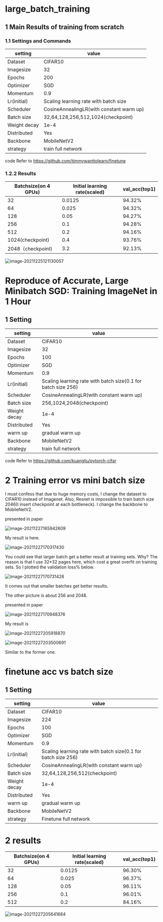

# large_batch_training

## 1 Main Results of training from scratch

### 1.1 Settings and Commands

| setting      | value                                    |
| ------------ | ---------------------------------------- |
| Dataset      | CIFAR10                                  |
| Imagesize    | 32                                       |
| Epochs       | 200                                      |
| Optimizer    | SGD                                      |
| Momentum     | 0.9                                      |
| Lr(initial)  | Scaling learning rate with batch size    |
| Scheduler    | CosineAnnealingLR(with constant warm up) |
| Batch size   | 32,64,128,256,512,1024(checkpoint)       |
| Weight decay | 1e-4                                     |
| Distributed  | Yes                                      |
| Backbone     | MobileNetV2                              |
| strategy     | train full network                       |

code Refer  to https://github.com/timmywanttolearn/finetune

 ### 1.2.2 Results

| Batchsize(on 4 GPUs) | Initial learning rate(scaled) | val_acc(top1) |
| -------------------- | ----------------------------- | ------------- |
| 32                   | 0.0125                        | 94.32%        |
| 64                   | 0.025                         | 94.32%        |
| 128                  | 0.05                          | 94.27%        |
| 256                  | 0.1                           | 94.28%        |
| 512                  | 0.2                           | 94.16%        |
| 1024(checkpoint)     | 0.4                           | 93.76%        |
| 2048（checkpoint)    | 3.2                           | 92.13%        |

![image-20211225121130057](./pic/image-20211225121130057.png)

# Reproduce of Accurate, Large Minibatch SGD: Training ImageNet in 1 Hour

## 1 Setting

| setting      | value                                                        |
| ------------ | ------------------------------------------------------------ |
| Dataset      | CIFAR10                                                      |
| Imagesize    | 32                                                           |
| Epochs       | 100                                                          |
| Optimizer    | SGD                                                          |
| Momentum     | 0.9                                                          |
| Lr(initial)  | Scaling learning rate with batch size(0.1 for batch size 256) |
| Scheduler    | CosineAnnealingLR(with constant warm up)                     |
| Batch size   | 256,1024,2048(checkpoint)                                    |
| Weight decay | 1e-4                                                         |
| Distributed  | Yes                                                          |
| warm up      | gradual warm up                                              |
| Backbone     | MobileNetV2                                                  |
| strategy     | train full network                                           |

code Refer  to https://github.com/kuangliu/pytorch-cifar

# 2 Training error vs mini batch size

I must confess that due to huge memory costs, I change the dataset to CIFAR10 instead of Imagenet. Also, Resnet is impossible to train batch size 2046(I insert checkpoint at each bottleneck). I change the backbone to MobileNetV2.

presented in paper

![image-20211227165942609](./pic/image-20211227165942609.png)



My result is here.

![image-20211227170317430](./pic/image-20211227170317430.png)

You could see that larger batch get a better result at training sets. Why? The reason is that I use 32*32 pages here, which cost a great overfit on training sets. So I plotted the validation loss% below.

![image-20211227170731428](./pic/image-20211227170731428.png)

It comes out that smaller batches get better results.

The other picture is about 256 and 2048.

presented in paper

![image-20211227170948376](./pic/image-20211227170948376.png)

My result is

![image-20211227205918870](./pic/image-20211227205918870.png)



![image-20211227203500691](./pic/image-20211227203500691.png)

Similar to the former one.

# finetune acc vs batch size

## 1 Setting

| setting      | value                                                        |
| ------------ | ------------------------------------------------------------ |
| Dataset      | CIFAR10                                                      |
| Imagesize    | 224                                                          |
| Epochs       | 100                                                          |
| Optimizer    | SGD                                                          |
| Momentum     | 0.9                                                          |
| Lr(initial)  | Scaling learning rate with batch size(0.1 for batch size 256) |
| Scheduler    | CosineAnnealingLR(with constant warm up)                     |
| Batch size   | 32,64,128,256,512(checkpoint)                                |
| Weight decay | 1e-4                                                         |
| Distributed  | Yes                                                          |
| warm up      | gradual warm up                                              |
| Backbone     | MobileNetV2                                                  |
| strategy     | Finetune full network                                        |

# 2 results



| Batchsize(on 4 GPUs) | Initial learning rate(scaled) | val_acc(top1) |
| -------------------- | ----------------------------- | ------------- |
| 32                   | 0.0125                        | 96.30%        |
| 64                   | 0.025                         | 96.37%        |
| 128                  | 0.05                          | 96.11%        |
| 256                  | 0.1                           | 96.01%        |
| 512                  | 0.2                           | 84.16%        |

![image-20211227205641684](./pic/image-20211227205641684.png)
